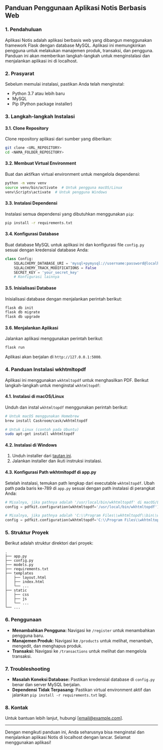 ## Panduan Penggunaan Aplikasi Notis Berbasis Web

### 1. Pendahuluan
Aplikasi Notis adalah aplikasi berbasis web yang dibangun menggunakan framework Flask dengan database MySQL. Aplikasi ini memungkinkan pengguna untuk melakukan manajemen produk, transaksi, dan pengguna. Panduan ini akan memberikan langkah-langkah untuk menginstalasi dan menjalankan aplikasi ini di localhost.

### 2. Prasyarat
Sebelum memulai instalasi, pastikan Anda telah menginstal:
- Python 3.7 atau lebih baru
- MySQL
- Pip (Python package installer)

### 3. Langkah-langkah Instalasi

#### 3.1. Clone Repository
Clone repository aplikasi dari sumber yang diberikan:
```bash
git clone <URL_REPOSITORY>
cd <NAMA_FOLDER_REPOSITORY>
```

#### 3.2. Membuat Virtual Environment
Buat dan aktifkan virtual environment untuk mengelola dependensi:
```bash
python -m venv venv
source venv/bin/activate  # Untuk pengguna macOS/Linux
venv\Scripts\activate  # Untuk pengguna Windows
```

#### 3.3. Instalasi Dependensi
Instalasi semua dependensi yang dibutuhkan menggunakan `pip`:
```bash
pip install -r requirements.txt
```

#### 3.4. Konfigurasi Database
Buat database MySQL untuk aplikasi ini dan konfigurasi file `config.py` sesuai dengan kredensial database Anda:
```python
class Config:
    SQLALCHEMY_DATABASE_URI = 'mysql+pymysql://username:password@localhost/database_name'
    SQLALCHEMY_TRACK_MODIFICATIONS = False
    SECRET_KEY = 'your_secret_key'
    # Konfigurasi lainnya
```

#### 3.5. Inisialisasi Database
Inisialisasi database dengan menjalankan perintah berikut:
```bash
flask db init
flask db migrate
flask db upgrade
```

#### 3.6. Menjalankan Aplikasi
Jalankan aplikasi menggunakan perintah berikut:
```bash
flask run
```
Aplikasi akan berjalan di `http://127.0.0.1:5000`.

### 4. Panduan Instalasi wkhtmltopdf
Aplikasi ini menggunakan `wkhtmltopdf` untuk menghasilkan PDF. Berikut langkah-langkah untuk menginstal `wkhtmltopdf`:

#### 4.1. Instalasi di macOS/Linux
Unduh dan instal `wkhtmltopdf` menggunakan perintah berikut:
```bash
# Untuk macOS menggunakan Homebrew
brew install Caskroom/cask/wkhtmltopdf

# Untuk Linux (contoh pada Ubuntu)
sudo apt-get install wkhtmltopdf
```

#### 4.2. Instalasi di Windows
1. Unduh installer dari [tautan ini](https://wkhtmltopdf.org/downloads.html).
2. Jalankan installer dan ikuti instruksi instalasi.

#### 4.3. Konfigurasi Path wkhtmltopdf di app.py
Setelah instalasi, temukan path lengkap dari executable `wkhtmltopdf`. Ubah path pada baris ke-789 di `app.py` sesuai dengan path instalasi di perangkat Anda:
```python
# Misalnya, jika pathnya adalah '/usr/local/bin/wkhtmltopdf' di macOS/Linux
config = pdfkit.configuration(wkhtmltopdf='/usr/local/bin/wkhtmltopdf')

# Misalnya, jika pathnya adalah 'C:\\Program Files\\wkhtmltopdf\\bin\\wkhtmltopdf.exe' di Windows
config = pdfkit.configuration(wkhtmltopdf='C:\\Program Files\\wkhtmltopdf\\bin\\wkhtmltopdf.exe')
```

### 5. Struktur Proyek
Berikut adalah struktur direktori dari proyek:
```
.
├── app.py
├── config.py
├── models.py
├── requirements.txt
├── templates
│   ├── layout.html
│   ├── index.html
│   └── ...
├── static
│   ├── css
│   ├── js
│   └── ...
└── ...
```

### 6. Penggunaan
- **Menambahkan Pengguna:** Navigasi ke `/register` untuk menambahkan pengguna baru.
- **Manajemen Produk:** Navigasi ke `/products` untuk melihat, menambah, mengedit, dan menghapus produk.
- **Transaksi:** Navigasi ke `/transactions` untuk melihat dan mengelola transaksi.

### 7. Troubleshooting
- **Masalah Koneksi Database:** Pastikan kredensial database di `config.py` benar dan server MySQL berjalan.
- **Dependensi Tidak Terpasang:** Pastikan virtual environment aktif dan jalankan `pip install -r requirements.txt` lagi.

### 8. Kontak
Untuk bantuan lebih lanjut, hubungi [email@example.com].

---

Dengan mengikuti panduan ini, Anda seharusnya bisa menginstal dan menjalankan aplikasi Notis di localhost dengan lancar. Selamat menggunakan aplikasi!
